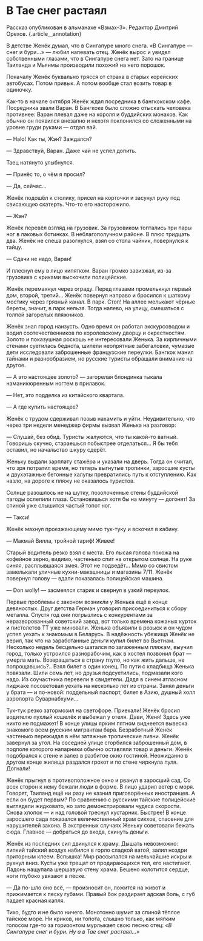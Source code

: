 
# В Тае снег растаял

Рассказ опубликован в альманахе «Взмах-3». Редактор Дмитрий Орехов. {.article\_\_annotation}

В детстве Женёк думал, что в Сингапуре много снега. «В Сингапуре — снег и бури…» — любил напевать отец. Женёк вырос и увидел собственными глазами, что в Сингапуре снега нет. Зато на границе Таиланда и Мьянмы производили похожий на него порошок.

Поначалу Женёк буквально трясся от страха в старых корейских автобусах. Потом привык. А потом вообще стал возить товар в одиночку.

Как-то в начале октября Женёк ждал посредника в бангкокском кафе. Посредника звали Варан. В Бангкоке было сложно отыскать человека противнее: Варан плевал даже на короля и буддийских монахов. Как обычно он появился внезапно и нехотя поклонился со сложенными на уровне груди руками — отдал вай.

— Halo! Как ты, Жэн? Заждался?

— Здравствуй, Варан. Даже чай не успел допить.

Таец натянуто улыбнулся.

— Принёс то, о чём я просил?

— Да, сейчас...

Женёк подошёл к столику, присел на корточки и засунул руку под свисающую скатерть. Что-то его насторожило.

— Жэн?

Женёк перевёл взгляд на грузовик. За грузовиком топтались три пары ног в лаковых ботинках. В неблагополучном районе. В плюс тридцать два. Женёк не спеша разогнулся, взял со стола чайник, повернулся к тайцу.

— Сдачи не надо, Варан!

И плеснул ему в лицо кипятком. Варан громко завизжал, из-за грузовика с криками выскочили полицейские.

Женёк перемахнул через ограду. Перед глазами промелькнул первый дом, второй, третий... Женёк повернул направо и бросился к шаткому мостику через грязный канал. В парк. Стоп! На аллее мелькают чёрные береты, значит, в парк нельзя. Тогда налево, на улицу, смешаться с толпой загорелых пляжников.

Женёк знал город наизусть. Одно время он работал экскурсоводом и водил соотечественников по королевскому дворцу и окрестностям. Золото и показушная роскошь не интересовали Женька. За кирпичными стенами суетилась беднота, шипели неопрятные забегаловки, чумазые дети исследовали заброшенные французские переулки. Бангкок манил тайнами и разнообразием, но русские туристы обращали внимание на другое.

— А это настоящее золото? — загорелая блондинка тыкала наманикюренным ногтем в прилавок.

— Нет, это подделка из китайского квартала.

— А где купить настоящее?

Женёк с трудом сдерживал позыв нахамить и уйти. Неудивительно, что через три недели менеджер фирмы вызвал Женька на разговор:

— Слушай, без обид. Туристы жалуются, что ты какой-то ватный. Говоришь скучно, стараешься побыстрее отделаться… Я бы тебя оставил, но начальство шкуру сдерёт.

Женьку выдали зарплату стажёра и указали на дверь. Тогда он считал, что зря потратил время, но теперь выгнутые тропинки, заросшие кусты и двухэтажные бетонные халупы превратились путь к отступлению. Как назло, на дороге к пляжу не оказалось туристов.

Солнце разошлось не на шутку, позолоченные стены буддийской пагоды ослепили глаза. Остановишься хотя бы на минуту — догонят! За спиной уже слышится частый топот ног.

— Такси!

Женёк махнул проезжающему мимо тук-туку и вскочил в кабину.

— Макмай Вилла, тройной тариф! Живее!

Старый водитель резко взял с места. Его лысая голова похожа на кофейное зерно, видимо, частенько спит на открытом солнце. На руке синяя, расплывшаяся змея. Этот не подведёт… Мимо со свистом замелькали уличные кухни-макашницы и магазины 7/11. Женёк повернул голову — вдали показалась полицейская машина.

— Don wolly! — засмеялся старик и свернул в узкий переулок.

Первые проблемы с законом возникли у Женька ещё в конце девяностых. Друг детства Герман уговорил присоединиться к сбору металла. Спустя год они погрызлись с конкурентами за неразворованный советский завод, вот только времена кожаных курток и пистолетов ТТ уже миновали. Женька объявили в розыск и он чудом успел уехать к знакомым в Беларусь. В надёжность убежища Женёк не верил, так что на заработанные деньги купил билет во Вьетнам. Несколько недель бесцельно шатался по загаженным пляжам, выучил город, только устроился разнорабочим, как в хостел позвонил брат — умерла мать. Возвращаться в страну глупо, но как жить дальше, не попрощавшись?.. Взял билет в один конец. По пути с кладбища Женька повязали. Шили семь лет, но друзья подсуетились, подмазали кого надо. Из соучастника перевели в свидетели. Дядя в синем атласном пиджаке посоветовал уехать на несколько лет из страны. Занял деньги у брата — и по-новой: поддельный паспорт, билет в Азию, душный холл аэропорта Суварнабхуми…

Тук-тук резко затормозил на светофоре. Приехали! Женёк бросил водителю пухлый кошелёк и выбежал у отеля. Дави, Женя! Здесь уже никто не подмажет! В конце улицы ярким пятном виднеется вывеска знакомого всем русским мигрантам бара. Безработный Женёк частенько пережидал в нём затяжные тропические ливни. Женёк завернул за угол. На соседней улице сгорбился заброшенный дом, в подполе которого напарники обычно оставляли товар и деньги. Женёк подобрался к стене и залез в разбитое окно гостиной. Неожиданно в другом конце жилища раздался грохот и по стене чиркнула пуля. Догнали!

Женёк прыгнул в противоположное окно и рванул в заросший сад. Со всех сторон к нему бежали люди в форме. В лицо ударил ветер с моря. Говорят, Таиланд ещё ни разу не казнил приговорённых иностранцев. А если он будет первым? По сравнению с русскими тайские полицейские выглядели жидковато, но зато демонстрировали чудеса скорости. Снова хлопок — и над головой треснул кустарник. Быстрее! В конце заросшего сада показался величественный храм сикхов, спасение для нарушителей закона. В экстренных случаях Женьку советовали бежать сюда. Главное — добраться до входа, скинуть деньги.

Женёк из последних сил двинулся к храму. Дышать невозможно: липкий тайский воздух набился в горло сладкой ватой, залил ноздри приторным клеем. Вспышка! Мир рассыпался на мельчайшие искры и рухнул вниз. Кусты уже трещат от продирающихся тел, его настигают. Ладонь нащупала шершавую стену храма. Бешено колотится сердце, ноги глубоко увязают в песке.

— Да по-шло оно всё, — произносит он, ложится на живот и прижимается к песку губами. Правый бок раздирает адская боль, с губ падает красная капля.

Тихо, будто и не было ничего. Монотонно шумит за спиной тёплое тайское море. Ни криков, ни топота, слышно только, как мягким голосом где-то за горизонтом мурлыкает свою песню отец: _«В Сингапуре снег и бури. Ну а в Тае снег растаял…»_